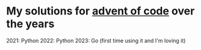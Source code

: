 # My solutions for [advent of code](https://adventofcode.com) over the years

2021: Python
2022: Python
2023: Go (first time using it and I'm loving it)
